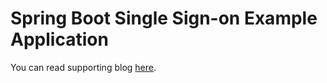 # Spring Boot Single Sign-on Example Application

You can read supporting blog [here](https://shekhargulati.com/2018/02/15/single-sign-on-in-spring-boot-applications-with-spring-security-oauth/).